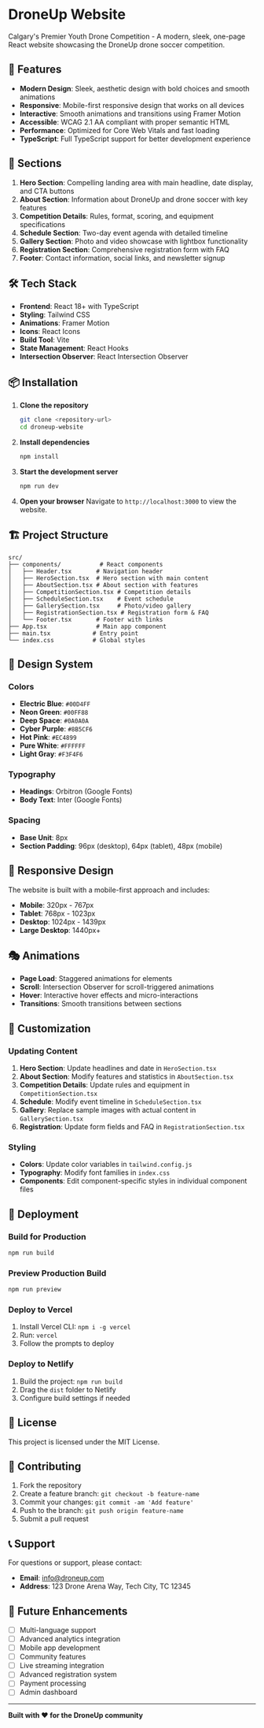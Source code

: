 # DroneUp Website

Calgary's Premier Youth Drone Competition - A modern, sleek, one-page React website showcasing the DroneUp drone soccer competition.

## 🚀 Features

- **Modern Design**: Sleek, aesthetic design with bold choices and smooth animations
- **Responsive**: Mobile-first responsive design that works on all devices
- **Interactive**: Smooth animations and transitions using Framer Motion
- **Accessible**: WCAG 2.1 AA compliant with proper semantic HTML
- **Performance**: Optimized for Core Web Vitals and fast loading
- **TypeScript**: Full TypeScript support for better development experience

## 🎯 Sections

1. **Hero Section**: Compelling landing area with main headline, date display, and CTA buttons
2. **About Section**: Information about DroneUp and drone soccer with key features
3. **Competition Details**: Rules, format, scoring, and equipment specifications
4. **Schedule Section**: Two-day event agenda with detailed timeline
5. **Gallery Section**: Photo and video showcase with lightbox functionality
6. **Registration Section**: Comprehensive registration form with FAQ
7. **Footer**: Contact information, social links, and newsletter signup

## 🛠️ Tech Stack

- **Frontend**: React 18+ with TypeScript
- **Styling**: Tailwind CSS
- **Animations**: Framer Motion
- **Icons**: React Icons
- **Build Tool**: Vite
- **State Management**: React Hooks
- **Intersection Observer**: React Intersection Observer

## 📦 Installation

1. **Clone the repository**
   ```bash
   git clone <repository-url>
   cd droneup-website
   ```

2. **Install dependencies**
   ```bash
   npm install
   ```

3. **Start the development server**
   ```bash
   npm run dev
   ```

4. **Open your browser**
   Navigate to `http://localhost:3000` to view the website.

## 🏗️ Project Structure

```
src/
├── components/           # React components
│   ├── Header.tsx       # Navigation header
│   ├── HeroSection.tsx  # Hero section with main content
│   ├── AboutSection.tsx # About section with features
│   ├── CompetitionSection.tsx # Competition details
│   ├── ScheduleSection.tsx    # Event schedule
│   ├── GallerySection.tsx     # Photo/video gallery
│   ├── RegistrationSection.tsx # Registration form & FAQ
│   └── Footer.tsx       # Footer with links
├── App.tsx              # Main app component
├── main.tsx            # Entry point
└── index.css           # Global styles
```

## 🎨 Design System

### Colors
- **Electric Blue**: `#00D4FF`
- **Neon Green**: `#00FF88`
- **Deep Space**: `#0A0A0A`
- **Cyber Purple**: `#8B5CF6`
- **Hot Pink**: `#EC4899`
- **Pure White**: `#FFFFFF`
- **Light Gray**: `#F3F4F6`

### Typography
- **Headings**: Orbitron (Google Fonts)
- **Body Text**: Inter (Google Fonts)

### Spacing
- **Base Unit**: 8px
- **Section Padding**: 96px (desktop), 64px (tablet), 48px (mobile)

## 📱 Responsive Design

The website is built with a mobile-first approach and includes:
- **Mobile**: 320px - 767px
- **Tablet**: 768px - 1023px
- **Desktop**: 1024px - 1439px
- **Large Desktop**: 1440px+

## 🎭 Animations

- **Page Load**: Staggered animations for elements
- **Scroll**: Intersection Observer for scroll-triggered animations
- **Hover**: Interactive hover effects and micro-interactions
- **Transitions**: Smooth transitions between sections

## 🔧 Customization

### Updating Content
1. **Hero Section**: Update headlines and date in `HeroSection.tsx`
2. **About Section**: Modify features and statistics in `AboutSection.tsx`
3. **Competition Details**: Update rules and equipment in `CompetitionSection.tsx`
4. **Schedule**: Modify event timeline in `ScheduleSection.tsx`
5. **Gallery**: Replace sample images with actual content in `GallerySection.tsx`
6. **Registration**: Update form fields and FAQ in `RegistrationSection.tsx`

### Styling
- **Colors**: Update color variables in `tailwind.config.js`
- **Typography**: Modify font families in `index.css`
- **Components**: Edit component-specific styles in individual component files

## 🚀 Deployment

### Build for Production
```bash
npm run build
```

### Preview Production Build
```bash
npm run preview
```

### Deploy to Vercel
1. Install Vercel CLI: `npm i -g vercel`
2. Run: `vercel`
3. Follow the prompts to deploy

### Deploy to Netlify
1. Build the project: `npm run build`
2. Drag the `dist` folder to Netlify
3. Configure build settings if needed

## 📄 License

This project is licensed under the MIT License.

## 🤝 Contributing

1. Fork the repository
2. Create a feature branch: `git checkout -b feature-name`
3. Commit your changes: `git commit -am 'Add feature'`
4. Push to the branch: `git push origin feature-name`
5. Submit a pull request

## 📞 Support

For questions or support, please contact:
- **Email**: info@droneup.com
- **Address**: 123 Drone Arena Way, Tech City, TC 12345

## 🎯 Future Enhancements

- [ ] Multi-language support
- [ ] Advanced analytics integration
- [ ] Mobile app development
- [ ] Community features
- [ ] Live streaming integration
- [ ] Advanced registration system
- [ ] Payment processing
- [ ] Admin dashboard

---

**Built with ❤️ for the DroneUp community**
